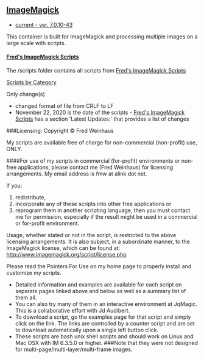 ## [ImageMagick](https://github.com/ImageMagick/ImageMagick)
- [current - ver. 7.0.10-43](https://github.com/ImageMagick/ImageMagick/releases/tag/7.0.10-43)

This container is built for ImageMagick and processing multiple images on a large scale with scripts.

#### [Fred's ImageMagick Scripts](http://www.fmwconcepts.com/imagemagick/index.php)
The /scripts folder contains all scripts from [Fred's ImageMagick Scripts](http://www.fmwconcepts.com/imagemagick/index.php) 

[Scripts by Category](./scripts-category.md)

Only change(s)
- changed format of file from CRLF to LF
- November 22, 2020 is the date of the scripts - [Fred's ImageMagick Scripts](http://www.fmwconcepts.com/imagemagick/index.php) has a section 'Latest Updates:' that provides a list of changes

###Licensing:
Copyright © Fred Weinhaus

My scripts are available free of charge for non-commercial (non-profit) use, ONLY.

####For use of my scripts in commercial (for-profit) environments or non-free applications, please contact me (Fred Weinhaus) for licensing arrangements. My email address is fmw at alink dot net.

If you: 
1) redistribute, 
2) incorporate any of these scripts into other free applications or 
3) reprogram them in another scripting language, then you must contact me for permission, especially if the result might be used in a commercial or for-profit environment.

Usage, whether stated or not in the script, is restricted to the above licensing arrangements. It is also subject, in a subordinate manner, to the ImageMagick license, which can be found at: http://www.imagemagick.org/script/license.php

Please read the Pointers For Use on my home page to properly install and customize my scripts.

- Detailed information and examples are available for each script on separate pages linked above and below as well as a summary list of them all.
- You can also try many of them in an interactive environment at JqMagic. This is a collaborative effort with Jd Audibert.
- To download a script, go the examples page for that script and simply click on the link. The links are controlled by a counter script and are set to download automatically upon a single left button click.
- These scripts are bash unix shell scripts and should work on Linux and Mac OSX with IM 6.3.5.0 or higher. ###Note that they were not designed for multi-page/multi-layer/multi-frame images.

